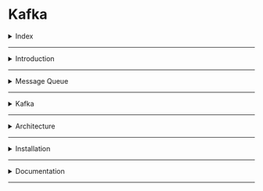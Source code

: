 # Kafka

<details>
<summary>Index</summary>

- Introduction
- Message Queue
- Kafka

</details>

---

<details>
<summary>Introduction</summary>

## Introduction

- In today's world, data plays a crucial role in internet applications.
- Examples: People can generate data in so many ways
  - Page visits and clicks
  - User activities
  - Social networking activities such as likes, shares and comments.
- Kafka is used to handle the realtime data.
- Kafka is a pub/sub model.

### Terminology

- Data: Data can be anything (e.g., JSON, XML, etc.).
- Message: A message is the data.
- Stream: Generates continuously (continuous flow).
- Data stream: If data is generated continuously, it is called a data stream.
- Event Stream: Capturing data continuously.
- Pipe: A pipe acts as a stream (continous flow) to transform data from one place to another.
- Throughput: It measures the rate at which a system processes data or tasks over a specified period.
- Real-time data: Data generated continuously.

### Example : pub/sub -> publish / subscribe

Imagine you are using a fitness tracker on your wrist. This tracker measures your heart rate every second and sends that data to an app on your phone.

- The continuous heart rate measurements are the data stream.
- The fitness tracker is the producer (it sends the data).
- The app on your phone is the consumer (it receives and processes the data in real-time).

So, as you exercise, the app continuously gets your heart rate data and can immediately show you your current heart rate, average heart rate, or alert you if it gets too high. This is stream processing in action.

</details>

---

<details>
<summary>Message Queue</summary>

## Message Queue

- Message Queues are used to manage the Data.
- Message Queue is used to exchange data from one application to another application.
- One application generating the data and another application using the data by using Message queue as a mediator.
- A publish-subscribe messaging system allows a sender to send/write the message and a receiver to read that message. In Apache Kafka, a sender is known as a producer who publishes messages, and a receiver is known as a consumer who consumes that message by subscribing it.
- Without Message Queue we need to establish the pipelines from one application to many application that was very complicated.
- Message Queues is used to solve the complex pipeline.
- Apache Kafka is a Message Queue.
  ![Message Queue](./Assets/01-message-queue/01-message-queue.jpg)

### Pipeline

- If send/receive data from one application to another application we need to establish path between them that is called pipeline
- Apache kafka is used solve the complex data pipeline.

</details>

---

<details>
<summary>Kafka</summary>

## Kafka

- Apache Kafka is used to handle the real-time data storage. It works as a broker between two parties, i.e., a sender and a receiver.
- Apache Kafka is an open-source stream-processing software platform which is used to handle the real-time data storage.
- Kafka works based on publisher and subscriber model.
- It is a publish-subscribe (pub/sub) messaging system which let exchanging of data between applications, servers, and processors as well.
- Apache Kafka is capable of handling millions of messages per second.
- Kafka is a distributed streaming platform.
- Kafka was originally developed at LinkedIn, then donated to Apache.
- Now it is maintained by Apache.

### why kafka

- Apache Kafka helps solve the slow problem of data communication between a sender and a receiver by acting like a high-speed message bus.
- Apache kafka is used to process real time data feeds with high throughput and low latency.

### Real-Time Data Pipeline

- Kafka is a realtime data pipeline.
- Apache Kafka is specifically designed to manage real-time data.
- When data is continuously generated, we need to capture it without interruption.
- After capturing the data, it is crucial to analyze it and perform necessary actions.
- Event Streaming is the practice of capturing data in real-time from event sources.
- Sources can be databases, sensors, mobile devices, cloud services, and software applications.
- Using event streams we can keep right information at right place at right time.

### stream-processing

- Stream processing is the practice of continuously collecting, analyzing, and acting upon data as it flows in real-time. Instead of storing data and then processing it later, stream processing deals with data on the fly, as soon as it is generated.
- As soon as the streams of records occur, it processes it.

### Througput

It measures the rate at which a system processes data or tasks over a specified period.

### Latency

- Latency refers to the time delay between the sender and receiver.
- low latency means that messages are delivered quickly from the producer to the consumer.

</details>

---

<details>
<summary>Architecture</summary>

## Architecture

1. Kafka cluster : A Kafka cluster consists of multiple brokers.
2. Broker : Kafka brokers are individual servers in a kafka cluster that store data and handle data requests. The brokers array in the code specifies the addresses of Kafka brokers.
3. Topic : A topic consists of multiple partitions. A topic is a category or feed name to which records are published. It's like a named inbox. Topic is used to store the messages.
4. Partition : Each partition can be hosted on different brokers.A topic is divided into partitions for better performance and scalability.

5. Producers: Applications that publish messages to Kafka topics.
6. Consumers: Applications that subscribe to topics and consume records.
7. Consumer Groups: A group of consumers that share a single view of a topic. Each message in a partition is consumed by only one consumer in a group.
8. When you produce or consume messages, Kafka distributes these messages across different partitions and brokers.
9. Producers send messages to Kafka, which distributes these messages across multiple partitions and brokers.
10. Consumers in a consumer group read from different partitions, enabling parallel processing and fault tolerance.
11. The distribution is managed by Kafka internally, and the kafkajs code interacts with this distributed system by connecting to the brokers and handling messages as they are distributed across partitions.

![Kafka eco system](./Assets/02-architecture/01-kafka-eco-system.jpg)

### Apache kafka core API's

- Connector API: Connects Kafka with external data sources.
- Producer API: Sends data to Kafka topics.
- Consumer API: Reads data from Kafka topics.
- Streams API: Processes data within Kafka.

![Kafka Architecture](./Assets/02-architecture/02-kafka-architecture.png)

### Kafka flow

- Kafka is a Event driven Architecture.
- Create Topics : Topic is nothing but bucket in the message Queue.
  ![Topic](./Assets/04-kafka-flow/01-topic.png)

</details>

---

<details>
<summary>Installation</summary>

## Installation

1. Install Zookeeper : It is going to provide the platform to run the Apache kafka server.
2. Install Apache kafka server
3. Create Topic in Apache-server : Topic is nothing but bucket in the message Queue.

## Prerequisite

- Tools
  - Node.js: [Download Node.JS](https://nodejs.org/en)
  - Docker: [Download Docker](https://www.docker.com)
  - VsCode: [Download VSCode](https://code.visualstudio.com)

### docker-compose

</details>

---

<details>
<summary>Documentation</summary>

## Documentation

- Visualization : [https://softwaremill.com/kafka-visualisation/]
- Kafka UI : [https://github.com/provectus/kafka-ui?tab=readme-ov-file]
- Kafkajs : [https://kafka.js.org/docs/getting-started]

</details>

---

